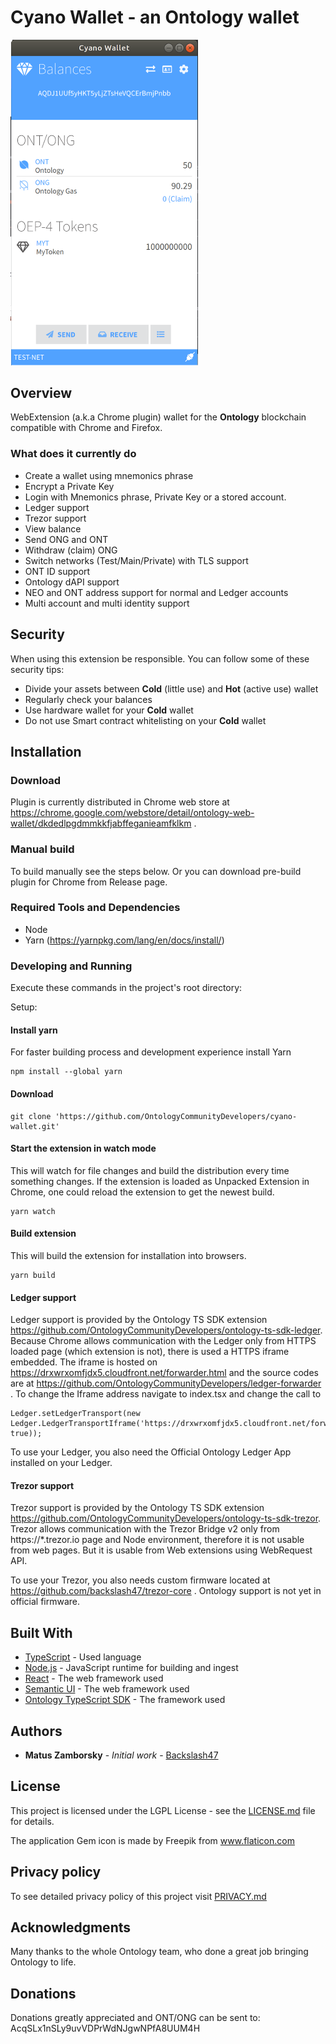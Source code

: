 # Cyano Wallet - an Ontology wallet

<p>
  <img width="300px" src="/wallet3.png">
</p>

## Overview

WebExtension (a.k.a Chrome plugin) wallet for the **Ontology** blockchain compatible with Chrome and Firefox.

### What does it currently do

- Create a wallet using mnemonics phrase
- Encrypt a Private Key
- Login with Mnemonics phrase, Private Key or a stored account.
- Ledger support
- Trezor support
- View balance
- Send ONG and ONT
- Withdraw (claim) ONG
- Switch networks (Test/Main/Private) with TLS support
- ONT ID support
- Ontology dAPI support
- NEO and ONT address support for normal and Ledger accounts
- Multi account and multi identity support

## Security

When using this extension be responsible. You can follow some of these security tips:

- Divide your assets between **Cold** (little use) and **Hot** (active use) wallet
- Regularly check your balances
- Use hardware wallet for your **Cold** wallet
- Do not use Smart contract whitelisting on your **Cold** wallet

## Installation

### Download

Plugin is currently distributed in Chrome web store at https://chrome.google.com/webstore/detail/ontology-web-wallet/dkdedlpgdmmkkfjabffeganieamfklkm .

### Manual build

To build manually see the steps below. Or you can download pre-build plugin for Chrome from Release page.

### Required Tools and Dependencies

- Node
- Yarn (https://yarnpkg.com/lang/en/docs/install/)

### Developing and Running

Execute these commands in the project's root directory:

Setup:

#### Install yarn

For faster building process and development experience install Yarn

```
npm install --global yarn
```

#### Download

```
git clone 'https://github.com/OntologyCommunityDevelopers/cyano-wallet.git'
```

#### Start the extension in watch mode

This will watch for file changes and build the distribution every time something changes. If the extension is loaded as Unpacked Extension in Chrome, one could reload the extension to get the newest build.

```
yarn watch
```

#### Build extension

This will build the extension for installation into browsers.

```
yarn build
```

#### Ledger support

Ledger support is provided by the Ontology TS SDK extension https://github.com/OntologyCommunityDevelopers/ontology-ts-sdk-ledger. Because Chrome allows communication with the Ledger only from HTTPS loaded page (which extension is not), there is used a HTTPS iframe embedded. The iframe is hosted on https://drxwrxomfjdx5.cloudfront.net/forwarder.html and the source codes are at https://github.com/OntologyCommunityDevelopers/ledger-forwarder . To change the Iframe address navigate to index.tsx and change the call to

```
Ledger.setLedgerTransport(new Ledger.LedgerTransportIframe('https://drxwrxomfjdx5.cloudfront.net/forwarder.html', true));
```

To use your Ledger, you also need the Official Ontology Ledger App installed on your Ledger.

#### Trezor support

Trezor support is provided by the Ontology TS SDK extension https://github.com/OntologyCommunityDevelopers/ontology-ts-sdk-trezor. Trezor allows communication with the Trezor Bridge v2 only from https://*.trezor.io page and Node environment, therefore it is not usable from web pages. But it is usable from Web extensions using WebRequest API.

To use your Trezor, you also needs custom firmware located at https://github.com/backslash47/trezor-core . Ontology support is not yet in official firmware.

## Built With

- [TypeScript](https://www.typescriptlang.org/) - Used language
- [Node.js](https://nodejs.org) - JavaScript runtime for building and ingest
- [React](https://reactjs.org/) - The web framework used
- [Semantic UI](https://react.semantic-ui.com/introduction) - The web framework used
- [Ontology TypeScript SDK](https://github.com/ontio/ontology-ts-sdk) - The framework used

## Authors

- **Matus Zamborsky** - _Initial work_ - [Backslash47](https://github.com/backslash47)

## License

This project is licensed under the LGPL License - see the [LICENSE.md](LICENSE.md) file for details.

The application Gem icon is made by Freepik from www.flaticon.com

## Privacy policy

To see detailed privacy policy of this project visit [PRIVACY.md](PRIVACY.md)

## Acknowledgments

Many thanks to the whole Ontology team, who done a great job bringing Ontology to life.

## Donations

Donations greatly appreciated and ONT/ONG can be sent to: AcqSLx1nSLy9uvVDPrWdNJgwNPfA8UUM4H
